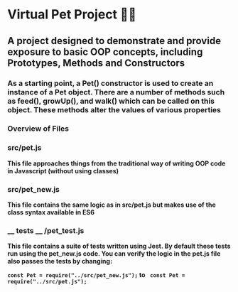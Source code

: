 # Virtual Pet Project 🐶🐱

## A project designed to demonstrate and provide exposure to basic OOP concepts, including Prototypes, Methods and Constructors

###  As a starting point, a Pet() constructor is used to create an instance of a Pet object. There are a number of methods such as feed(), growUp(), and walk() which can be called on this object. These methods alter the values of various properties

### Overview of Files

### src/pet.js<b>
This file approaches things from the traditional way of writing
OOP code in Javascript (without using classes)

### src/pet_new.js
This file contains the same logic as in src/pet.js
but makes use of the class syntax available in ES6

### __ tests __ /pet_test.js
This file contains a suite of tests written using Jest. By default these tests
run using the pet_new.js code. You can verify the logic in the pet.js file 
also passes the tests by changing: 

``` const Pet = require("../src/pet_new.js"); ```
to ``` const Pet = require("../src/pet.js");``` 